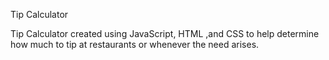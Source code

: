 Tip Calculator


Tip Calculator created using JavaScript, HTML ,and CSS to help determine how much to tip at restaurants or whenever the need arises.
